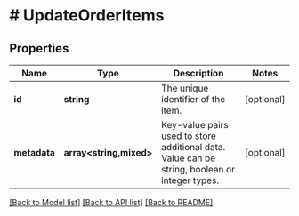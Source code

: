 # # UpdateOrderItems

## Properties

Name | Type | Description | Notes
------------ | ------------- | ------------- | -------------
**id** | **string** | The unique identifier of the item. | [optional]
**metadata** | **array<string,mixed>** | Key-value pairs used to store additional data. Value can be string, boolean or integer types. | [optional]

[[Back to Model list]](../../README.md#models) [[Back to API list]](../../README.md#endpoints) [[Back to README]](../../README.md)
